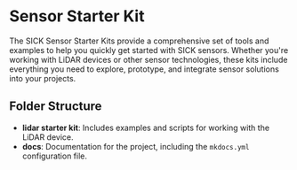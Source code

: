 # Sensor Starter Kit
The SICK Sensor Starter Kits provide a comprehensive set of tools and examples to help you quickly get started with SICK sensors. Whether you're working with LiDAR devices or other sensor technologies, these kits include everything you need to explore, prototype, and integrate sensor solutions into your projects.

## Folder Structure
- **lidar starter kit**: Includes examples and scripts for working with the LiDAR device.
- **docs**: Documentation for the project, including the `mkdocs.yml` configuration file.
